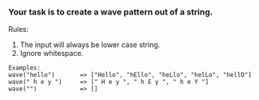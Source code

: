### Your task is to create a wave pattern out of a string.

Rules:
1. The input will always be lower case string.
2. Ignore whitespace.

```
Examples:
wave("hello")       => ["Hello", "hEllo", "heLlo", "helLo", "hellO"]
wave(" h e y ")     => [" H e y ", " h E y ", " h e Y "]
wave("")            => []
```